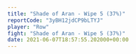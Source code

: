 ```yaml
---
title: "Shade of Aran - Wipe 5 (37%)"
reportCode: "3yBH12jdCP9bLTYJ"
player: "Row"
fight: "Shade of Aran - Wipe 5 (37%)"
date: 2021-06-07T18:57:55.202000+00:00
---
```


